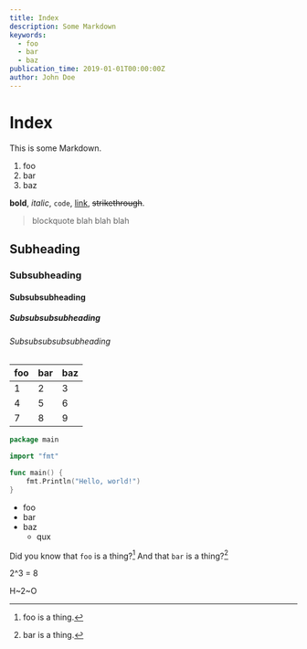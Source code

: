 ```yaml
---
title: Index
description: Some Markdown
keywords:
  - foo
  - bar
  - baz
publication_time: 2019-01-01T00:00:00Z
author: John Doe
---
```

# Index

This is some Markdown.

1. foo
2. bar
3. baz

**bold**, *italic*, `code`, [link](https://example.com), ~~strikethrough~~.

> blockquote
> blah blah blah

## Subheading
### Subsubheading
#### Subsubsubheading
##### Subsubsubsubheading
###### Subsubsubsubsubheading

| foo | bar | baz |
| --- | --- | --- |
| 1   | 2   | 3   |
| 4   | 5   | 6   |
| 7   | 8   | 9   |

```go
package main

import "fmt"

func main() {
    fmt.Println("Hello, world!")
}
```

- foo
- bar
- baz
  + qux

Did you know that `foo` is a thing?[^1]
And that `bar` is a thing?[^2]

[^1]: foo is a thing.
[^2]: bar is a thing.

2^3 = 8

H~2~O

